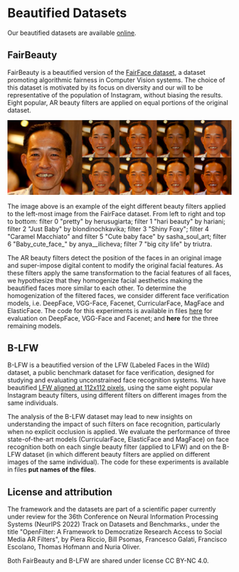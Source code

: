 # Beautified Datasets

Our beautified datasets are available [online](https://fairbeauty.z6.web.core.windows.net/).

## FairBeauty
FairBeauty is a beautified version of the [FairFace dataset](https://github.com/joojs/fairface), a dataset promoting algorithmic fairness in Computer Vision systems. The choice of this dataset is motivated by its focus on diversity and our will to be representative of the population of Instagram, without biasing the results. Eight popular, AR beauty filters are applied on equal portions of the original dataset.

![Filters example.](assets/filters_example.png)

The image above is an example of the eight different beauty filters applied to the left-most image from the FairFace dataset. From left to right and top to bottom: filter 0 "pretty" by herusugiarta; filter 1 "hari beauty" by hariani; filter 2 "Just Baby" by blondinochkavika; filter 3 "Shiny Foxy"; filter 4 "Caramel Macchiato" and filter 5 "Cute baby face" by sasha_soul_art; filter 6 "Baby_cute_face_" by anya__ilicheva; filter 7 "big city life" by triutra.

The AR beauty filters detect the position of the faces in an original image and super-impose digital content to modify the original facial features. As these filters apply the same transformation to the facial features of all faces, we hypothesize that they homogenize facial aesthetics making the beautified faces more similar to each other. To determine the homogenization of the filtered faces, we consider different face verification models, i.e. DeepFace, VGG-Face, Facenet, CurricularFace, MagFace and ElasticFace. The code for this experiments is available in files [here](https://github.com/ellisalicante/OpenFilter/blob/main/Datasets/face_similarity_old_methods.ipynb) for evaluation on DeepFace, VGG-Face and Facenet; and **here** for the three remaining models.


## B-LFW
B-LFW is a beautified version of the LFW (Labeled Faces in the Wild) dataset, a public benchmark dataset for face verification, designed for studying and evaluating unconstrained face recognition systems. We have beautified [LFW aligned at 112x112 pixels](https://github.com/ZhaoJ9014/face.evoLVe), using the same eight popular Instagram beauty filters, using different filters on different images from the same individuals.

The analysis of the B-LFW dataset may lead to new insights on understanding the impact of such filters on face recognition, particularly when no explicit occlusion is applied. We evaluate the performance of three state-of-the-art models (CurricularFace, ElasticFace and MagFace) on face recognition both on each single beauty filter (applied to LFW) and on the B-LFW dataset (in which different beauty filters are applied on different images of the same individual). The code for these experiments is available in files **put names of the files**.


## License and attribution
The framework and the datasets are part of a scientific paper currently under review for the 36th Conference on Neural Information Processing Systems (NeurIPS 2022) Track on Datasets and Benchmarks., under the title "OpenFilter: A Framework to Democratize Research Access to Social Media AR Filters", by Piera Riccio, Bill Psomas, Francesco Galati, Francisco Escolano, Thomas Hofmann and Nuria Oliver.

Both FairBeauty and B-LFW are shared under license CC BY-NC 4.0.

